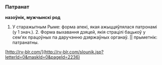 ### Патранат
**назоўнік, мужчынскі род**

1. У старажытным Рыме: форма апекі, якая ажыццяўлялася патронамі (у 1 знач.). 2. Форма выхавання дзяцей, якія страцілі бацькоў у сем'ях працоўных па даручэнню дзяржаўных органаў. || прыметнік: патранатны.

<a rel="author">[http://rv-blr.com/](http://rv-blr.com/slounik.jsp?letterId=0&maskId=0&pageId=2236)</a>

